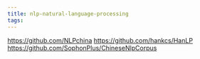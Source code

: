 ```yaml
---
title: nlp-natural-language-processing
tags:
---
```


https://github.com/NLPchina
https://github.com/hankcs/HanLP
https://github.com/SophonPlus/ChineseNlpCorpus

<!-- more -->

